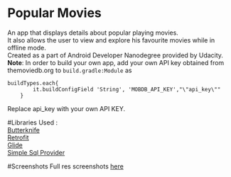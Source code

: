 # Popular Movies
An app that displays details about popular playing movies.<br />
It also allows the user to view and explore his favourite movies while in offline mode. <br />
Created as a part of Android Developer Nanodegree provided by Udacity.<br /><b>Note</b>: In order to build your own app, add your own API key obtained from themoviedb.org to ```build.gradle:Module``` as 
```
buildTypes.each{
        it.buildConfigField 'String', 'MOBDB_API_KEY',"\"api_key\""
    }
```
Replace api_key with your own API KEY.<br />

#Libraries Used : <br />
[Butterknife](https://github.com/JakeWharton/butterknife)<br />
[Retrofit](https://github.com/square/retrofit)<br />
[Glide](https://github.com/bumptech/glide)<br />
[Simple Sql Provider](https://github.com/ckurtm/simple-sql-provider)<br />

#Screenshots
Full res screenshots [here](http://imgur.com/a/Ijzy2) 
